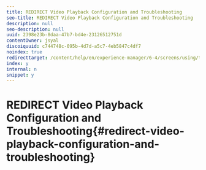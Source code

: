 ```yaml
---
title: REDIRECT Video Playback Configuration and Troubleshooting
seo-title: REDIRECT Video Playback Configuration and Troubleshooting
description: null
seo-description: null
uuid: 2398e23b-8daa-47b7-bd4e-23126512751d
contentOwner: jsyal
discoiquuid: c744748c-095b-4d7d-a5c7-4eb5847c4df7
noindex: true
redirecttarget: /content/help/en/experience-manager/6-4/screens/using/troubleshoot-videos
index: y
internal: n
snippet: y
---
```


# REDIRECT Video Playback Configuration and Troubleshooting{#redirect-video-playback-configuration-and-troubleshooting}

